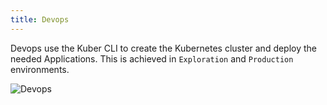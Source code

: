 ```yaml
---
title: Devops
---
```


Devops use the Kuber CLI to create the Kubernetes cluster and deploy the needed Applications. This is achieved in `Exploration` and `Production` environments.

![Devops](/images/personas/devops.svg "Devops")
